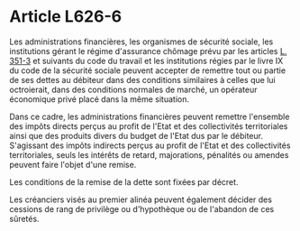 # Article L626-6

<p>Les administrations financières, les organismes de sécurité sociale, les institutions gérant le régime d'assurance chômage prévu par les articles <a href='/affichCodeArticle.do?cidTexte=LEGITEXT000006072050&idArticle=LEGIARTI000006648859&dateTexte=&categorieLien=cid'>L. 351-3</a> et suivants du code du travail et les institutions régies par le livre IX du code de la sécurité sociale peuvent accepter de remettre tout ou partie de ses dettes au débiteur dans des conditions similaires à celles que lui octroierait, dans des conditions normales de marché, un opérateur économique privé placé dans la même situation. </p><p>Dans ce cadre, les administrations financières peuvent remettre l'ensemble des impôts directs perçus au profit de l'Etat et des collectivités territoriales ainsi que des produits divers du budget de l'Etat dus par le débiteur. S'agissant des impôts indirects perçus au profit de l'Etat et des collectivités territoriales, seuls les intérêts de retard, majorations, pénalités ou amendes peuvent faire l'objet d'une remise. </p><p>Les conditions de la remise de la dette sont fixées par décret. </p><p>Les créanciers visés au premier alinéa peuvent également décider des cessions de rang de privilège ou d'hypothèque ou de l'abandon de ces sûretés.</p>